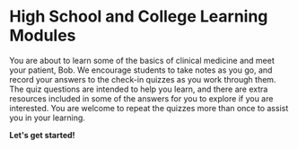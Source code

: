 # High School and College Learning Modules

You are about to learn some of the basics of clinical medicine and meet your patient, Bob. We encourage students to take notes as you go, and record your answers to the check-in quizzes as you work through them. The quiz questions are intended to help you learn, and there are extra resources included in some of the answers for you to explore if you are interested. You are welcome to repeat the quizzes more than once to assist you in your learning.

**Let's get started!**

